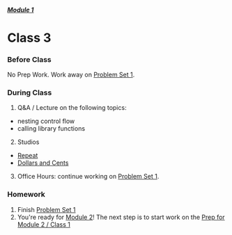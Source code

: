 ##### [Module 1](../..)

# Class 3

### Before Class
No Prep Work. Work away on [Problem Set 1](../problem-set).

### During Class

1. Q&A / Lecture on the following topics:
  * nesting control flow
  * calling library functions
2. Studios
  * [Repeat](../studios/repeat) 
  * [Dollars and Cents](../studios/dollars-and-cents)
3. Office Hours: continue working on [Problem Set 1](../problem-set). 

### Homework
1. Finish [Problem Set 1](../problem-set)
2. You're ready for [Module 2](../../../module2)! The next step is to start work on the [Prep for Module 2 / Class 1](../../../module2/materials/class1-prep)

